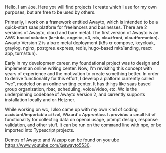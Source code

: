 Hello, I am Joe. Here you will find projects I create which I use for my own purposes, but are free to be used by others. 

Primarily, I work on a framework entitled Awayto, which is intended to be a quick-start saas platform for freelancers and businesses. There are 2 versions of Awayto, cloud and bare metal. The first version of Awayto is an AWS-based solution (lambda, cognito, s3, rds, cloudfront, cloudformation). Awayto Version 2 is a bare metal deployment (k8s or compose, keycloak, graylog, nginx, postgres, express, redis, hugo-based mkt/landing, react app, turn/stun).

Early in my development career, my foundational project was to design and implement an online writing center. Now, I'm revisiting this concept with years of experience and the motivation to create something better. In order to derive functionality for this effort, I develop a platform currently called "wc", modeled on an online writing center. It has things like saas based group organization, rbac, scheduling, voice/video, etc. Wc is the underpinning codebase of Awayto Version 2, and currently supports installation locally and on Hetzner. 

While working on wc, I also came up with my own kind of coding assistant/importable ai tool, Wizard's Apprentice. It provides a small kit of functionality for collecting data on openai usage, prompt design, response validation, and other stuff. It can be run on the command line with npx, or be imported into Typescript projects.

Demos of Awayto and Wizapp can be found on youtube https://www.youtube.com/@awayto5530.
